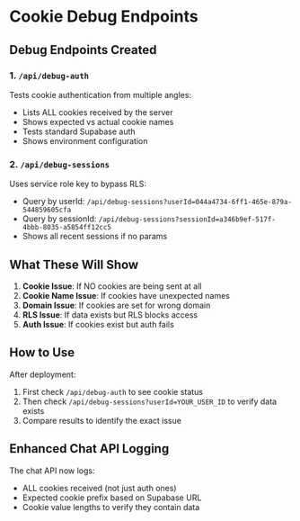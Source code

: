 # Cookie Debug Endpoints

## Debug Endpoints Created

### 1. `/api/debug-auth`
Tests cookie authentication from multiple angles:
- Lists ALL cookies received by the server
- Shows expected vs actual cookie names
- Tests standard Supabase auth
- Shows environment configuration

### 2. `/api/debug-sessions`
Uses service role key to bypass RLS:
- Query by userId: `/api/debug-sessions?userId=044a4734-6ff1-465e-879a-544859605cfa`
- Query by sessionId: `/api/debug-sessions?sessionId=a346b9ef-517f-4bbb-8035-a5854ff12cc5`
- Shows all recent sessions if no params

## What These Will Show

1. **Cookie Issue**: If NO cookies are being sent at all
2. **Cookie Name Issue**: If cookies have unexpected names
3. **Domain Issue**: If cookies are set for wrong domain
4. **RLS Issue**: If data exists but RLS blocks access
5. **Auth Issue**: If cookies exist but auth fails

## How to Use

After deployment:
1. First check `/api/debug-auth` to see cookie status
2. Then check `/api/debug-sessions?userId=YOUR_USER_ID` to verify data exists
3. Compare results to identify the exact issue

## Enhanced Chat API Logging

The chat API now logs:
- ALL cookies received (not just auth ones)
- Expected cookie prefix based on Supabase URL
- Cookie value lengths to verify they contain data